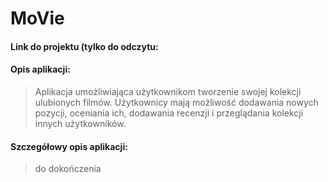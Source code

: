 # MoVie
#### Link do projektu (tylko do odczytu: 
#### Opis aplikacji:
> Aplikacja umożliwiająca użytkownikom tworzenie swojej kolekcji ulubionych filmów. Użytkownicy mają możliwość dodawania nowych pozycji, oceniania ich, dodawania recenzji i przeglądania kolekcji innych użytkowników.
#### Szczegółowy opis aplikacji:
> do dokończenia
